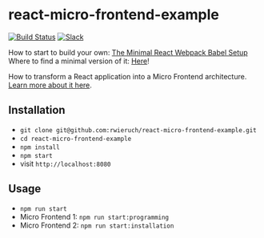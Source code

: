 # react-micro-frontend-example

[![Build Status](https://travis-ci.org/rwieruch/react-webpack-babel-hierarchical.svg?branch=master)](https://travis-ci.org/rwieruch/react-webpack-babel-hierarchical) [![Slack](https://slack-the-road-to-learn-react.wieruch.com/badge.svg)](https://slack-the-road-to-learn-react.wieruch.com/)

How to start to build your own: [The Minimal React Webpack Babel Setup](https://www.robinwieruch.de/minimal-react-webpack-babel-setup/)
Where to find a minimal version of it: [Here](https://github.com/rwieruch/minimal-react-webpack-babel-setup)!

How to transform a React application into a Micro Frontend architecture. [Learn more about it here](https://www.robinwieruch.de/react-micro-frontend).

## Installation

- `git clone git@github.com:rwieruch/react-micro-frontend-example.git`
- `cd react-micro-frontend-example`
- `npm install`
- `npm start`
- visit `http://localhost:8080`

## Usage

- `npm run start`
- Micro Frontend 1: `npm run start:programming`
- Micro Frontend 2: `npm run start:installation`
